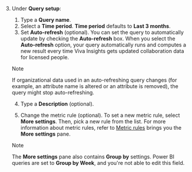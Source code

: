 
3. Under **Query setup**:
    1. Type a **Query name**.
    1. Select a **Time period**. **Time period** defaults to **Last 3 months**.
    1. Set **Auto-refresh** (optional). You can set the query to automatically update by checking the **Auto-refresh** box. When you select the **Auto-refresh** option, your query automatically runs and computes a new result every time Viva Insights gets updated collaboration data for licensed people.

    >[!Note]
    >If organizational data used in an auto-refreshing query changes (for example, an attribute name is altered or an attribute is removed), the query might stop auto-refreshing. 


    4. Type a **Description** (optional).
    
    5. Change the metric rule (optional). To set a new metric rule, select **More settings**. Then, pick a new rule from the list. For more information about metric rules, refer to [Metric rules](../../metric-rules.md) brings you the **More settings** pane.

    >[!Note]
    >The **More settings** pane also contains **Group by** settings. Power BI queries are set to **Group by Week**, and you're not able to edit this field.